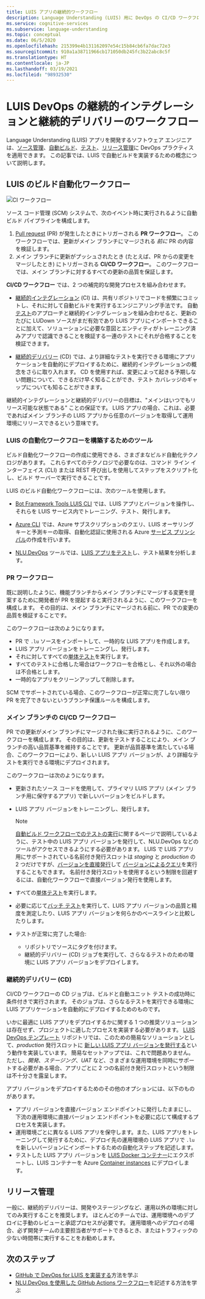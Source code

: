 ```yaml
---
title: LUIS アプリの継続的ワークフロー
description: Language Understanding (LUIS) 用に DevOps の CI/CD ワークフローを実装する方法。
ms.service: cognitive-services
ms.subservice: language-understanding
ms.topic: conceptual
ms.date: 06/5/2020
ms.openlocfilehash: 215399e4b131162097e54c15b84cb6fa7dac72e3
ms.sourcegitcommit: 910a1a38711966cb171050db245fc3b22abc8c5f
ms.translationtype: HT
ms.contentlocale: ja-JP
ms.lasthandoff: 03/19/2021
ms.locfileid: "98932530"
---
```

# <a name="continuous-integration-and-continuous-delivery-workflows-for-luis-devops"></a>LUIS DevOps の継続的インテグレーションと継続的デリバリーのワークフロー

Language Understanding (LUIS) アプリを開発するソフトウェア エンジニアは、[ソース管理](luis-concept-devops-sourcecontrol.md)、[自動ビルド](luis-concept-devops-automation.md)、[テスト](luis-concept-devops-testing.md)、[リリース管理](luis-concept-devops-automation.md#release-management)に DevOps プラクティスを適用できます。 この記事では、LUIS で自動ビルドを実装するための概念について説明します。

## <a name="build-automation-workflows-for-luis"></a>LUIS のビルド自動化ワークフロー

![CI ワークフロー](./media/luis-concept-devops-automation/luis-automation.png)

ソース コード管理 (SCM) システムで、次のイベント時に実行されるように自動ビルド パイプラインを構成します。

1. [Pull request](https://help.github.com/github/collaborating-with-issues-and-pull-requests/about-pull-requests) (PR) が発生したときにトリガーされる **PR ワークフロー**。 このワークフローでは、更新がメイン ブランチにマージされる *前に* PR の内容を検証します。
1. メイン ブランチに更新がプッシュされたとき (たとえば、PR からの変更をマージしたとき) にトリガーされる **CI/CD ワークフロー**。 このワークフローでは、メイン ブランチに対するすべての更新の品質を保証します。

**CI/CD ワークフロー** では、2 つの補完的な開発プロセスを組み合わせます。

* [継続的インテグレーション](/azure/devops/learn/what-is-continuous-integration) (CI) は、共有リポジトリでコードを頻繁にコミットし、それに対して自動ビルドを実行するエンジニアリング手法です。 自動[テスト](luis-concept-devops-testing.md)のアプローチと継続的インテグレーションを組み合わせると、更新のたびに LUDown ソースがまだ有効であり LUIS アプリにインポートできることに加えて、ソリューションに必要な意図とエンティティがトレーニング済みアプリで認識できることを検証する一連のテストにそれが合格することを検証できます。

* [継続的デリバリー](/azure/devops/learn/what-is-continuous-delivery) (CD) では、より詳細なテストを実行できる環境にアプリケーションを自動的にデプロイするために、継続的インテグレーションの概念をさらに取り入れます。 CD を使用すれば、変更によって起きる予期しない問題について、できるだけ早く知ることができ、テスト カバレッジのギャップについても知ることができます。

継続的インテグレーションと継続的デリバリーの目標は、"メインはいつでもリリース可能な状態である" ことの保証です。 LUIS アプリの場合、これは、必要であればメイン ブランチの LUIS アプリから任意のバージョンを取得して運用環境にリリースできるという意味です。

### <a name="tools-for-building-automation-workflows-for-luis"></a>LUIS の自動化ワークフローを構築するためのツール

ビルド自動化ワークフローの作成に使用できる、さまざまなビルド自動化テクノロジがあります。 これらすべてのテクノロジで必要なのは、コマンド ライン インターフェイス (CLI) または REST 呼び出しを使用してステップをスクリプト化し、ビルド サーバーで実行できることです。

LUIS のビルド自動化ワークフローには、次のツールを使用します。

* [Bot Framework Tools LUIS CLI](https://github.com/microsoft/botbuilder-tools/tree/master/packages/LUIS) では、LUIS アプリとバージョンを操作し、それらを LUIS サービス内でトレーニング、テスト、発行します。

* [Azure CLI](/cli/azure/) では、Azure サブスクリプションのクエリ、LUIS オーサリング キーと予測キーの取得、自動化認証に使用される Azure [サービス プリンシパル](/cli/azure/ad/sp)の作成を行います。

* [NLU.DevOps](https://github.com/microsoft/NLU.DevOps) ツールでは、[LUIS アプリをテスト](luis-concept-devops-testing.md)し、テスト結果を分析します。

### <a name="the-pr-workflow"></a>PR ワークフロー

既に説明したように、機能ブランチからメイン ブランチにマージする変更を提案するために開発者が PR を提起すると実行されるように、このワークフローを構成します。 その目的は、メイン ブランチにマージされる前に、PR での変更の品質を検証することです。

このワークフローは次のようになります。

* PR で `.lu` ソースをインポートして、一時的な LUIS アプリを作成します。
* LUIS アプリ バージョンをトレーニングし、発行します。
* それに対してすべての[単体テスト](luis-concept-devops-testing.md)を実行します。
* すべてのテストに合格した場合はワークフローを合格とし、それ以外の場合は不合格とします。
* 一時的なアプリをクリーンアップして削除します。

SCM でサポートされている場合、このワークフローが正常に完了しない限り PR を完了できないというブランチ保護ルールを構成します。

### <a name="the-main-branch-cicd-workflow"></a>メイン ブランチの CI/CD ワークフロー

PR での更新がメイン ブランチにマージされた後に実行されるように、このワークフローを構成します。 その目的は、更新をテストすることにより、メイン ブランチの高い品質基準を維持することです。 更新が品質基準を満たしている場合、このワークフローにより、新しい LUIS アプリ バージョンが、より詳細なテストを実行できる環境にデプロイされます。

このワークフローは次のようになります。

* 更新されたソース コードを使用して、プライマリ LUIS アプリ (メイン ブランチ用に保守するアプリ) で新しいバージョンをビルドします。

* LUIS アプリ バージョンをトレーニングし、発行します。

  > [!NOTE]
  > [自動ビルド ワークフローでのテストの実行](luis-concept-devops-testing.md#running-tests-in-an-automated-build-workflow)に関するページで説明しているように、テスト中の LUIS アプリ バージョンを発行して、NLU.DevOps などのツールがアクセスできるようにする必要があります。 LUIS で LUIS アプリ用にサポートされている名前付き発行スロットは *staging* と *production* の 2 つだけですが、[バージョンを直接発行](https://github.com/microsoft/botframework-cli/blob/master/packages/luis/README.md#bf-luisapplicationpublish)して [バージョンによるクエリ](./luis-migration-api-v3.md#changes-by-slot-name-and-version-name)を実行することもできます。 名前付き発行スロットを使用するという制限を回避するには、自動化ワークフローで直接バージョン発行を使用します。

* すべての[単体テスト](luis-concept-devops-testing.md)を実行します。

* 必要に応じて[バッチ テスト](luis-concept-devops-testing.md#how-to-do-unit-testing-and-batch-testing)を実行して、LUIS アプリ バージョンの品質と精度を測定したり、LUIS アプリ バージョンを何らかのベースラインと比較したりします。

* テストが正常に完了した場合:
  * リポジトリでソースにタグを付けます。
  * 継続的デリバリー (CD) ジョブを実行して、さらなるテストのための環境に LUIS アプリ バージョンをデプロイします。

### <a name="continuous-delivery-cd"></a>継続的デリバリー (CD)

CI/CD ワークフローの CD ジョブは、ビルドと自動ユニット テストの成功時に条件付きで実行されます。 そのジョブは、さらなるテストを実行できる環境に LUIS アプリケーションを自動的にデプロイするためのものです。

いかに最適に LUIS アプリをデプロイするかに関する 1 つの推奨ソリューションは存在せず、プロジェクトに適したプロセスを実装する必要があります。 [LUIS DevOps テンプレート](https://github.com/Azure-Samples/LUIS-DevOps-Template) リポジトリでは、このための簡易なソリューションとして、*production* 発行スロットに [新しい LUIS アプリ バージョンを発行する](./luis-how-to-publish-app.md)という動作を実装しています。 簡易なセットアップでは、これで問題ありません。 ただし、*開発*、*ステージング*、*UAT* など、さまざまな運用環境を同時にサポートする必要がある場合、アプリごとに 2 つの名前付き発行スロットという制限は不十分さを露呈します。

アプリ バージョンをデプロイするためのその他のオプションには、以下のものがあります。

* アプリ バージョンを直接バージョン エンドポイントに発行したままにし、下流の運用環境に直接バージョン エンドポイントを必要に応じて構成するプロセスを実装します。
* 運用環境ごとに異なる LUIS アプリを保守します。また、LUIS アプリをトレーニングして発行するために、デプロイ先の運用環境の LUIS アプリで `.lu` を新しいバージョンにインポートするための自動化ステップを記述します。
* テストした LUIS アプリ バージョンを [LUIS Docker コンテナー](./luis-container-howto.md?tabs=v3)にエクスポートし、LUIS コンテナーを Azure [Container instances](../../container-instances/index.yml) にデプロイします。

## <a name="release-management"></a>リリース管理

一般に、継続的デリバリーは、開発やステージングなど、運用以外の環境に対してのみ実行することを推奨します。 ほとんどのチームでは、運用環境へのデプロイに手動のレビューと承認プロセスが必要です。 運用環境へのデプロイの場合、必ず開発チームの主要担当者がサポートできるとき、またはトラフィックの少ない時間帯に実行することをお勧めします。

## <a name="next-steps"></a>次のステップ

* [GitHub で DevOps for LUIS を実装する](luis-how-to-devops-with-github.md)方法を学ぶ
* [NLU.DevOps を使用した GitHub Actions ワークフロー](https://github.com/Azure-Samples/LUIS-DevOps-Template/blob/master/docs/4-pipeline.md)を記述する方法を学ぶ
